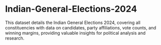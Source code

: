 # Indian-General-Elections-2024
This dataset details the Indian General Elections 2024, covering all constituencies with data on candidates, party affiliations, vote counts, and winning margins, providing valuable insights for political analysis and research.
